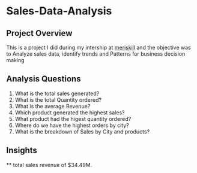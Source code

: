 # Sales-Data-Analysis

## Project Overview
This is a project I did during my intership at [meriskill](https://sites.google.com/view/meriskill/home) and the objective was to Analyze sales data, identify trends and Patterns for business decision making

## Analysis Questions
1. What is the total sales generated?
2. What is the total Quantity ordered?
3. What is the average Revenue?
4. Which product generated the highest sales?
5. What product had the higest quantity ordered?
6. Where do we have the highest orders by city?
7. What is the breakdown of Sales by City and products?

## Insights
** total sales revenue of $34.49M.
